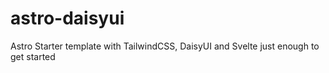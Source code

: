 # astro-daisyui
 Astro Starter template with TailwindCSS, DaisyUI and Svelte just enough to get started
